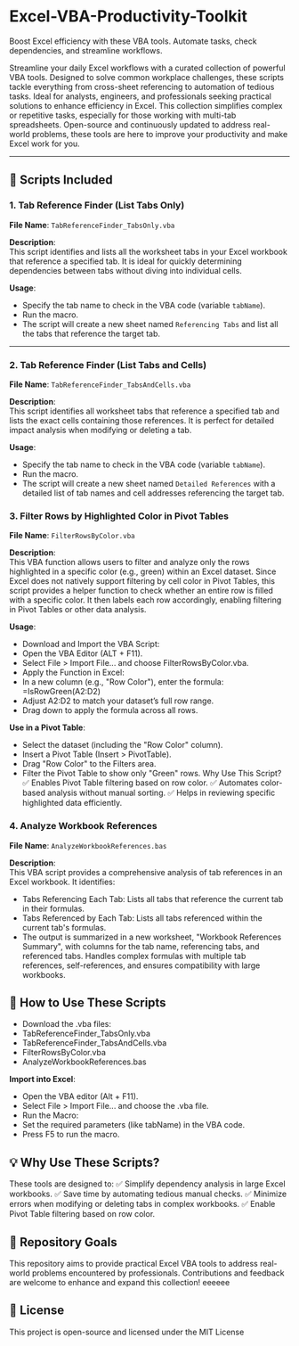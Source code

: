 # Excel-VBA-Productivity-Toolkit
Boost Excel efficiency with these VBA tools. Automate tasks, check dependencies, and streamline workflows.



Streamline your daily Excel workflows with a curated collection of powerful VBA tools. Designed to solve common workplace challenges, these scripts tackle everything from cross-sheet referencing to automation of tedious tasks. Ideal for analysts, engineers, and professionals seeking practical solutions to enhance efficiency in Excel. This collection simplifies complex or repetitive tasks, especially for those working with multi-tab spreadsheets. Open-source and continuously updated to address real-world problems, these tools are here to improve your productivity and make Excel work for you.

---

## 📜 Scripts Included

### 1. **Tab Reference Finder (List Tabs Only)**

**File Name**: `TabReferenceFinder_TabsOnly.vba`

**Description**:  
This script identifies and lists all the worksheet tabs in your Excel workbook that reference a specified tab. It is ideal for quickly determining dependencies between tabs without diving into individual cells.

**Usage**:
- Specify the tab name to check in the VBA code (variable `tabName`).
- Run the macro.
- The script will create a new sheet named `Referencing Tabs` and list all the tabs that reference the target tab.

---

### 2. **Tab Reference Finder (List Tabs and Cells)**

**File Name**: `TabReferenceFinder_TabsAndCells.vba`

**Description**:  
This script identifies all worksheet tabs that reference a specified tab and lists the exact cells containing those references. It is perfect for detailed impact analysis when modifying or deleting a tab.

**Usage**:
- Specify the tab name to check in the VBA code (variable `tabName`).
- Run the macro.
- The script will create a new sheet named `Detailed References` with a detailed list of tab names and cell addresses referencing the target tab.

### 3. Filter Rows by Highlighted Color in Pivot Tables
**File Name**: `FilterRowsByColor.vba`

**Description**:  
This VBA function allows users to filter and analyze only the rows highlighted in a specific color (e.g., green) within an Excel dataset. Since Excel does not natively support filtering by cell color in Pivot Tables, this script provides a helper function to check whether an entire row is filled with a specific color. It then labels each row accordingly, enabling filtering in Pivot Tables or other data analysis.

**Usage**:
- Download and Import the VBA Script:
- Open the VBA Editor (ALT + F11).
- Select File > Import File... and choose FilterRowsByColor.vba.
- Apply the Function in Excel:
- In a new column (e.g., "Row Color"), enter the formula:
=IsRowGreen(A2:D2)
- Adjust A2:D2 to match your dataset’s full row range.
- Drag down to apply the formula across all rows.

**Use in a Pivot Table**:  
- Select the dataset (including the "Row Color" column).
- Insert a Pivot Table (Insert > PivotTable).
- Drag "Row Color" to the Filters area.
- Filter the Pivot Table to show only "Green" rows.
Why Use This Script?
✅ Enables Pivot Table filtering based on row color.
✅ Automates color-based analysis without manual sorting.
✅ Helps in reviewing specific highlighted data efficiently.

### 4. Analyze Workbook References
**File Name**: `AnalyzeWorkbookReferences.bas`

**Description**:  
This VBA script provides a comprehensive analysis of tab references in an Excel workbook. It identifies:
- Tabs Referencing Each Tab: Lists all tabs that reference the current tab in their formulas.
- Tabs Referenced by Each Tab: Lists all tabs referenced within the current tab's formulas.
- The output is summarized in a new worksheet, "Workbook References Summary", with columns for the tab name, referencing tabs, and referenced tabs. Handles complex formulas with multiple tab references, self-references, and ensures compatibility with large workbooks.

## 🔧 How to Use These Scripts
- Download the .vba files:
- TabReferenceFinder_TabsOnly.vba
- TabReferenceFinder_TabsAndCells.vba
- FilterRowsByColor.vba
- AnalyzeWorkbookReferences.bas

**Import into Excel**:
- Open the VBA editor (Alt + F11).
- Select File > Import File... and choose the .vba file.
- Run the Macro:
- Set the required parameters (like tabName) in the VBA code.
- Press F5 to run the macro.

## 💡 Why Use These Scripts?
These tools are designed to:
✅ Simplify dependency analysis in large Excel workbooks.
✅ Save time by automating tedious manual checks.
✅ Minimize errors when modifying or deleting tabs in complex workbooks.
✅ Enable Pivot Table filtering based on row color.

## 📂 Repository Goals
This repository aims to provide practical Excel VBA tools to address real-world problems encountered by professionals. Contributions and feedback are welcome to enhance and expand this collection!
eeeeee
## 📜 License
This project is open-source and licensed under the MIT License
